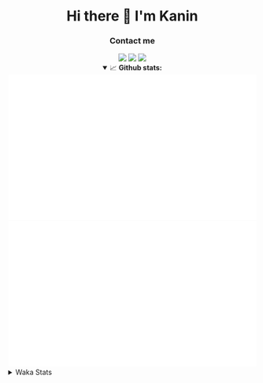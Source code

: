 <div align="center">
 <h1>Hi there 👋 I'm Kanin</h1>
 <h3>Contact me</h3>
 <a href="mailto:im@kanin.dev"><img src="https://img.shields.io/badge/gmail-%23D14836.svg?&style=for-the-badge&logo=gmail&logoColor=white"/></a>
 <a href="https://twitter.com/KaninDev"><img src="https://img.shields.io/badge/twitter-%231DA1F2.svg?&style=for-the-badge&logo=twitter&logoColor=white"/></a>
 <a href="https://www.linkedin.com/in/KaninDev"><img src="https://img.shields.io/badge/linkedin-%230077B5.svg?&style=for-the-badge&logo=linkedin&logoColor=white"/></a>
<details open>
  <summary>📈 <b>Github stats:</b></summary>
  <img src="https://github.com/Kanin/Kanin/blob/master/scripts/GitHubStats/generated/overview.svg"/>
  <img src="https://github.com/Kanin/Kanin/blob/master/scripts/GitHubStats/generated/languages.svg"/>
</details>
</div>

<details>
 <summary>Waka Stats</summary>

<!--START_SECTION:waka-->
![Code Time](http://img.shields.io/badge/Code%20Time-1%2C874%20hrs%2030%20mins-blue)

![Profile Views](http://img.shields.io/badge/Profile%20Views-5-blue)

![Lines of code](https://img.shields.io/badge/From%20Hello%20World%20I%27ve%20Written-21%20Thousand%20lines%20of%20code-blue)

**🐱 My GitHub Data** 

> 🏆 248 Contributions in the Year 2022
 > 
> 📦 88.7 kB Used in GitHub's Storage 
 > 
> 🚫 Not Opted to Hire
 > 
> 📜 15 Public Repositories 
 > 
> 🔑 9 Private Repositories  
 > 
**I'm a Night 🦉** 

```text
🌞 Morning    82 commits     ████░░░░░░░░░░░░░░░░░░░░░   16.98% 
🌆 Daytime    112 commits    █████░░░░░░░░░░░░░░░░░░░░   23.19% 
🌃 Evening    168 commits    ████████░░░░░░░░░░░░░░░░░   34.78% 
🌙 Night      121 commits    ██████░░░░░░░░░░░░░░░░░░░   25.05%

```
📅 **I'm Most Productive on Saturday** 

```text
Monday       56 commits     ███░░░░░░░░░░░░░░░░░░░░░░   11.59% 
Tuesday      51 commits     ██░░░░░░░░░░░░░░░░░░░░░░░   10.56% 
Wednesday    80 commits     ████░░░░░░░░░░░░░░░░░░░░░   16.56% 
Thursday     83 commits     ████░░░░░░░░░░░░░░░░░░░░░   17.18% 
Friday       57 commits     ███░░░░░░░░░░░░░░░░░░░░░░   11.8% 
Saturday     85 commits     ████░░░░░░░░░░░░░░░░░░░░░   17.6% 
Sunday       71 commits     ███░░░░░░░░░░░░░░░░░░░░░░   14.7%

```


📊 **This Week I Spent My Time On** 

```text
⌚︎ Time Zone: America/New_York

💬 Programming Languages: 
Python                   9 hrs 26 mins       ███████████████████████░░   94.43% 
INI                      16 mins             ░░░░░░░░░░░░░░░░░░░░░░░░░   2.68% 
.env file                11 mins             ░░░░░░░░░░░░░░░░░░░░░░░░░   1.88% 
PythonStub               1 min               ░░░░░░░░░░░░░░░░░░░░░░░░░   0.28% 
Log File                 1 min               ░░░░░░░░░░░░░░░░░░░░░░░░░   0.21%

🔥 Editors: 
PyCharm                  9 hrs 59 mins       █████████████████████████   100.0%

🐱‍💻 Projects: 
BotBase.py               9 hrs 59 mins       █████████████████████████   100.0%

💻 Operating System: 
Linux                    9 hrs 59 mins       █████████████████████████   100.0%

```

**I Mostly Code in Python** 

```text
Python                   23 repos            ███████████████████░░░░░░   76.67% 
JavaScript               3 repos             ██░░░░░░░░░░░░░░░░░░░░░░░   10.0% 
Java                     2 repos             █░░░░░░░░░░░░░░░░░░░░░░░░   6.67% 
Kotlin                   1 repo              ░░░░░░░░░░░░░░░░░░░░░░░░░   3.33% 
HTML                     1 repo              ░░░░░░░░░░░░░░░░░░░░░░░░░   3.33%

```


**Timeline**

![Chart not found](https://raw.githubusercontent.com/Kanin/Kanin/master/charts/bar_graph.png) 


 Last Updated on 14/06/2022 15:06:10 UTC
<!--END_SECTION:waka-->
</details>
